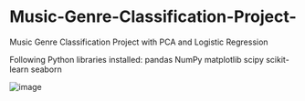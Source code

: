 # Music-Genre-Classification-Project-

Music Genre Classification Project with PCA and Logistic Regression

Following Python libraries installed:
pandas
NumPy
matplotlib
scipy
scikit-learn
seaborn 


![image](https://github.com/user-attachments/assets/e7518354-6faa-4cec-806b-41594840e60f)
